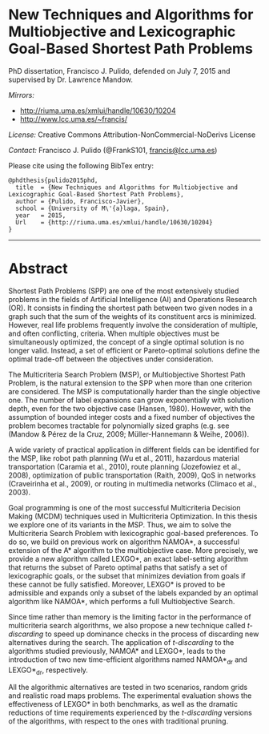New Techniques and Algorithms for Multiobjective and Lexicographic Goal-Based Shortest Path Problems
============================

PhD dissertation, Francisco J. Pulido, defended on July 7, 2015 and supervised by Dr. Lawrence Mandow.

_Mirrors:_ 
- http://riuma.uma.es/xmlui/handle/10630/10204
- http://www.lcc.uma.es/~francis/

_License:_ Creative Commons Attribution-NonCommercial-NoDerivs License

_Contact:_ Francisco J. Pulido (@FrankS101, <francis@lcc.uma.es>)

Please cite using the following BibTex entry:

```
@phdthesis{pulido2015phd,
  title  = {New Techniques and Algorithms for Multiobjective and Lexicographic Goal-Based Shortest Path Problems},
  author = {Pulido, Francisco-Javier},
  school = {University of M\'{a}laga, Spain},
  year   = 2015,
  Url    = {http://riuma.uma.es/xmlui/handle/10630/10204}
}
```

---
# Abstract
Shortest Path Problems (SPP) are one of the most extensively studied problems in the fields of Artificial Intelligence (AI) and Operations Research (OR). It consists in finding the shortest path between two given nodes in a graph such that the sum of the weights of its constituent arcs is minimized. However, real life problems frequently involve the consideration of multiple, and often conflicting, criteria. When multiple objectives must be simultaneously optimized, the concept of a single optimal solution is no longer valid. Instead, a set of efficient or Pareto-optimal solutions define the optimal trade-off between the objectives under consideration.  

The Multicriteria Search Problem (MSP), or Multiobjective Shortest Path Problem, is the natural extension to the SPP when more than one criterion are considered. The MSP is computationally harder than the single objective one. The number of label expansions can grow exponentially with solution depth, even for the two objective case (Hansen, 1980). However, with the assumption of bounded integer costs and a fixed number of objectives the problem becomes tractable for polynomially sized graphs (e.g. see (Mandow & Pérez de la Cruz, 2009; Müller-Hannemann & Weihe, 2006)).

A wide variety of practical application in different fields can be identified for the MSP, like robot path planning (Wu et al., 2011), hazardous material transportation (Caramia et al., 2010), route planning (Jozefowiez et al., 2008), optimization of public transportation (Raith, 2009), QoS in networks (Craveirinha et al., 2009), or routing in  multimedia networks (Climaco et al., 2003).

Goal programming is one of the most successful Multicriteria Decision Making (MCDM) techniques used in Multicriteria Optimization. In this thesis we explore one of its variants in the MSP. Thus, we aim to solve the Multicriteria Search Problem with lexicographic goal-based preferences. To do so, we build on previous work on algorithm NAMOA\*, a successful extension of the A\* algorithm to the multiobjective case. More precisely, we provide a new algorithm called LEXGO\*, an exact label-setting algorithm that returns the subset of Pareto optimal paths that satisfy a set of lexicographic goals, or the subset that minimizes deviation from goals if these cannot be fully satisfied. Moreover, LEXGO\* is proved to be admissible and expands only a subset of the labels expanded by an optimal algorithm like NAMOA*, which performs a full Multiobjective Search.

Since time rather than memory is the limiting factor in the performance of multicriteria search algorithms, we also propose a new technique called _t-discarding_ to speed up dominance checks in the process of discarding new alternatives during the search. The application of _t-discarding_ to the algorithms studied previously, NAMOA\* and LEXGO\*, leads to the introduction of two new time-efficient algorithms named NAMOA\*<sub>dr</sub> and LEXGO\*<sub>dr</sub>, respectively.

All the algorithmic alternatives are tested in two scenarios, random grids and realistic road maps problems. The experimental evaluation shows the effectiveness of LEXGO\* in both benchmarks, as well as the dramatic reductions of time requirements experienced by the _t-discarding_ versions of the algorithms, with respect to the ones with traditional pruning.
